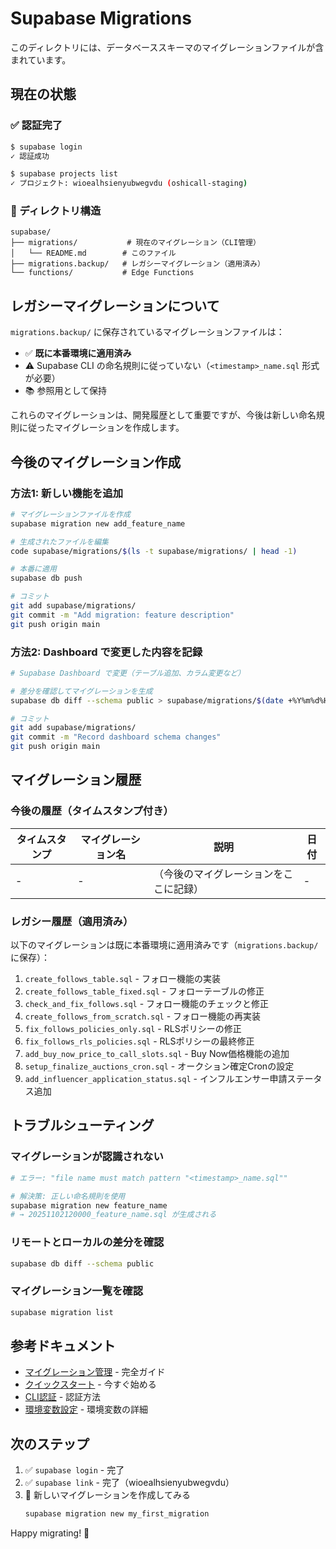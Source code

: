 # Supabase Migrations

このディレクトリには、データベーススキーマのマイグレーションファイルが含まれています。

## 現在の状態

### ✅ 認証完了
```bash
$ supabase login
✓ 認証成功

$ supabase projects list
✓ プロジェクト: wioealhsienyubwegvdu (oshicall-staging)
```

### 📁 ディレクトリ構造

```
supabase/
├── migrations/           # 現在のマイグレーション（CLI管理）
│   └── README.md        # このファイル
├── migrations.backup/   # レガシーマイグレーション（適用済み）
└── functions/           # Edge Functions
```

## レガシーマイグレーションについて

`migrations.backup/` に保存されているマイグレーションファイルは：
- ✅ **既に本番環境に適用済み**
- ⚠️ Supabase CLI の命名規則に従っていない（`<timestamp>_name.sql` 形式が必要）
- 📚 参照用として保持

これらのマイグレーションは、開発履歴として重要ですが、今後は新しい命名規則に従ったマイグレーションを作成します。

## 今後のマイグレーション作成

### 方法1: 新しい機能を追加

```bash
# マイグレーションファイルを作成
supabase migration new add_feature_name

# 生成されたファイルを編集
code supabase/migrations/$(ls -t supabase/migrations/ | head -1)

# 本番に適用
supabase db push

# コミット
git add supabase/migrations/
git commit -m "Add migration: feature description"
git push origin main
```

### 方法2: Dashboard で変更した内容を記録

```bash
# Supabase Dashboard で変更（テーブル追加、カラム変更など）

# 差分を確認してマイグレーションを生成
supabase db diff --schema public > supabase/migrations/$(date +%Y%m%d%H%M%S)_dashboard_changes.sql

# コミット
git add supabase/migrations/
git commit -m "Record dashboard schema changes"
git push origin main
```

## マイグレーション履歴

### 今後の履歴（タイムスタンプ付き）

| タイムスタンプ | マイグレーション名 | 説明 | 日付 |
|-------------|-----------------|------|------|
| - | - | （今後のマイグレーションをここに記録） | - |

### レガシー履歴（適用済み）

以下のマイグレーションは既に本番環境に適用済みです（`migrations.backup/` に保存）：

1. `create_follows_table.sql` - フォロー機能の実装
2. `create_follows_table_fixed.sql` - フォローテーブルの修正
3. `check_and_fix_follows.sql` - フォロー機能のチェックと修正
4. `create_follows_from_scratch.sql` - フォロー機能の再実装
5. `fix_follows_policies_only.sql` - RLSポリシーの修正
6. `fix_follows_rls_policies.sql` - RLSポリシーの最終修正
7. `add_buy_now_price_to_call_slots.sql` - Buy Now価格機能の追加
8. `setup_finalize_auctions_cron.sql` - オークション確定Cronの設定
9. `add_influencer_application_status.sql` - インフルエンサー申請ステータス追加

## トラブルシューティング

### マイグレーションが認識されない

```bash
# エラー: "file name must match pattern "<timestamp>_name.sql""

# 解決策: 正しい命名規則を使用
supabase migration new feature_name
# → 20251102120000_feature_name.sql が生成される
```

### リモートとローカルの差分を確認

```bash
supabase db diff --schema public
```

### マイグレーション一覧を確認

```bash
supabase migration list
```

## 参考ドキュメント

- [マイグレーション管理](../../docs/setup/MIGRATION_MANAGEMENT.md) - 完全ガイド
- [クイックスタート](../../docs/setup/MIGRATION_QUICKSTART.md) - 今すぐ始める
- [CLI認証](../../docs/setup/SUPABASE_CLI_AUTH.md) - 認証方法
- [環境変数設定](../../docs/setup/MIGRATION_ENV_SETUP.md) - 環境変数の詳細

## 次のステップ

1. ✅ `supabase login` - 完了
2. ✅ `supabase link` - 完了（wioealhsienyubwegvdu）
3. 🎯 新しいマイグレーションを作成してみる
   ```bash
   supabase migration new my_first_migration
   ```

Happy migrating! 🚀
